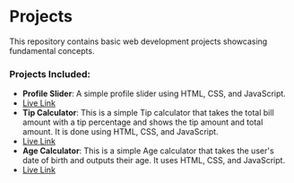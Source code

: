  # Projects

This repository contains basic web development projects showcasing fundamental concepts.

### Projects Included:
- **Profile Slider**: A simple profile slider using HTML, CSS, and JavaScript.
- [Live Link](https://hanishp3.github.io/Projects/profileSlider/)
- **Tip Calculator**: This is a simple Tip calculator that takes the total bill amount with a tip percentage and shows the tip amount and total amount. It is done using HTML, CSS, and JavaScript.
- [Live Link](https://hanishp3.github.io/Projects/tipCalculator/)
- **Age Calculator**: This is a simple Age calculator that takes the user's date of birth and outputs their age. It uses HTML, CSS, and JavaScript.
- [Live Link](https://hanishp3.github.io/Projects/ageCalculator/)


